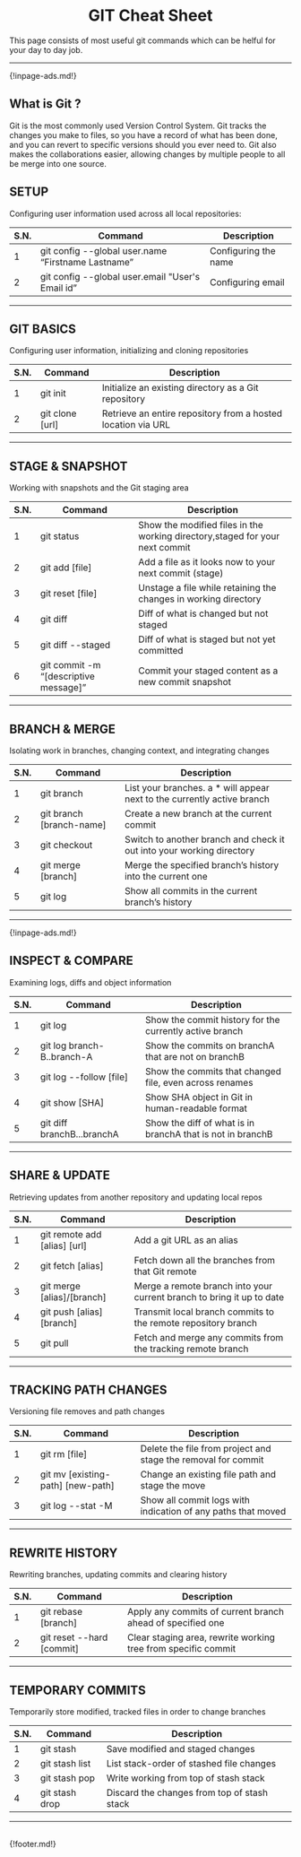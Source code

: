 <h1 style="text-align: center;"> GIT Cheat Sheet </h1>

This page consists of most useful git commands which can be helful for your day to day job.

---

 {!inpage-ads.md!}

## What is Git ?
Git is the most commonly used Version Control System. Git tracks the changes you make to files, so you have a
record of what has been done, and you can revert to specific versions should you ever need to. Git also makes
the collaborations easier, allowing changes by multiple people to all be merge into one source.

## SETUP

Configuring user information used across all local repositories:


|S.N.|   Command                                          | Description                       |     
|----|----------------------------------------------------|-----------------------------------|
| 1  |git config --global user.name “Firstname Lastname”  |Configuring the name               |
| 2  |git config --global user.email "User's Email id”    |Configuring email                  |

---

## GIT BASICS

Configuring user information, initializing and cloning repositories

|S.N.|   Command                           | Description                       |
|----|-------------------------------------|-----------------------------------|
| 1  |git init                             |Initialize an existing directory as a Git repository|
| 2  |git clone [url]                      |Retrieve an entire repository from a hosted location via URL |

---

## STAGE & SNAPSHOT

Working with snapshots and the Git staging area

|S.N.|   Command                           | Description                       |
|----|-------------------------------------|-----------------------------------|
| 1  |git status                           |Show the modified files in the working directory,staged for your next commit|
| 2  |git add [file]                       |Add a file as it looks now to your next commit (stage) |
| 3  |git reset [file]                     | Unstage a file while retaining the changes in working directory|
| 4  |git diff                             | Diff of what is changed but not staged  |
| 5  |git diff --staged                    | Diff of what is staged but not yet committed |
| 6  |git commit -m “[descriptive message]”|Commit your staged content as a new commit snapshot |

---

## BRANCH & MERGE

Isolating work in branches, changing context, and integrating changes

|S.N.|   Command                           | Description                       |
|----|-------------------------------------|-----------------------------------|
| 1  |git branch                           |List your branches. a * will appear next to the currently active branch |
| 2  |git branch [branch-name]             | Create a new branch at the current commit|
| 3  |git checkout                         | Switch to another branch and check it out into your working directory|
| 4  |git merge [branch]                   | Merge the specified branch’s history into the current one |
| 5  |git  log                             | Show all commits in the current branch’s history|

---

 {!inpage-ads.md!}

## INSPECT & COMPARE

Examining logs, diffs and object information

|S.N.|   Command                           | Description                       |
|----|-------------------------------------|-----------------------------------|
| 1  |git log                              |Show the commit history for the currently active branch |
| 2  |git log branch-B..branch-A           |Show the commits on branchA that are not on branchB |
| 3  |git log --follow [file]              | Show the commits that changed file, even across renames |
| 4  |git show [SHA]                       |Show SHA object in Git in human-readable format |
| 5  |git diff branchB...branchA           |Show the diff of what is in branchA that is not in branchB |

---

## SHARE & UPDATE

Retrieving updates from another repository and updating local repos

|S.N.|   Command                           | Description                       |
|----|-------------------------------------|-----------------------------------|
| 1  |git remote add [alias] [url]         | Add a git URL as an alias  |
| 2  |git fetch [alias]                    | Fetch down all the branches from that Git remote|
| 3  |git merge [alias]/[branch]           | Merge a remote branch into your current branch to bring it up to date|
| 4  |git push [alias] [branch]            | Transmit local branch commits to the remote repository branch|
| 5  |git pull                             | Fetch and merge any commits from the tracking remote branch|

---

## TRACKING PATH CHANGES

Versioning file removes and path changes

|S.N.|   Command                           | Description                       |
|----|-------------------------------------|-----------------------------------|
| 1  |git rm [file]                        | Delete the file from project and stage the removal for commit|
| 2  |git mv [existing-path] [new-path]    | Change an existing file path and stage the move|
| 3  |git log --stat -M                    | Show all commit logs with indication of any paths that moved|

---

## REWRITE HISTORY

Rewriting branches, updating commits and clearing history

|S.N.|   Command                           | Description                       |
|----|-------------------------------------|-----------------------------------|
| 1  |git rebase [branch]                  | Apply any commits of current branch ahead of specified one|
| 2  |git reset --hard [commit]            | Clear staging area, rewrite working tree from specific commit|

---

## TEMPORARY COMMITS

Temporarily store modified, tracked files in order to change branches


|S.N.|   Command                           | Description                       |
|----|-------------------------------------|-----------------------------------|
| 1  |git stash                            | Save modified and staged changes  |
| 2  |git stash list                       | List stack-order of stashed file changes|
| 3  |git stash pop                        | Write working from top of stash stack|
| 4  |git stash drop                       | Discard the changes from top of stash stack|


---

<br>
{!footer.md!}
